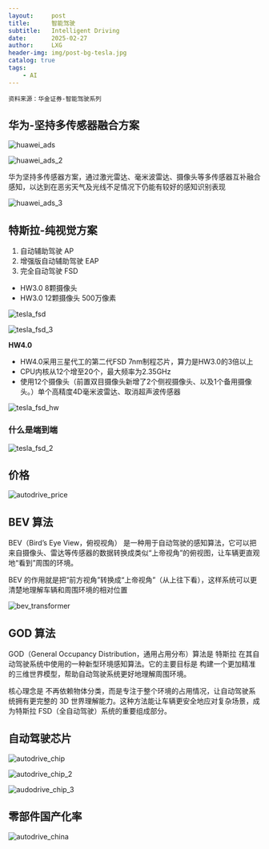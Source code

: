 ```yaml
---
layout:     post
title:      智能驾驶
subtitle:   Intelligent Driving
date:       2025-02-27
author:     LXG
header-img: img/post-bg-tesla.jpg
catalog: true
tags:
    - AI
---
```


`资料来源：华金证券-智能驾驶系列`

## 华为-坚持多传感器融合方案

![huawei_ads](/images/iresearch/huawei_ads.png)

![huawei_ads_2](/images/iresearch/huawei_ads_2.png)

华为坚持多传感器方案，通过激光雷达、毫米波雷达、摄像头等多传感器互补融合感知，以达到在恶劣天气及光线不足情况下仍能有较好的感知识别表现

![huawei_ads_3](/images/iresearch/huawei_ads_3.png)

## 特斯拉-纯视觉方案

1. 自动辅助驾驶 AP
2. 增强版自动辅助驾驶 EAP
3. 完全自动驾驶 FSD

* HW3.0 8颗摄像头
* HW3.0 12颗摄像头  500万像素

![tesla_fsd](/images/iresearch/tesla_fsd.png)

![tesla_fsd_3](/images/iresearch/tesla_fsd_3.png)


**HW4.0**

* HW4.0采用三星代工的第二代FSD 7nm制程芯片，算力是HW3.0的3倍以上
* CPU内核从12个增至20个，最大频率为2.35GHz
* 使用12个摄像头（前置双目摄像头新增了2个侧视摄像头、以及1个备用摄像头。）单个高精度4D毫米波雷达、取消超声波传感器

![tesla_fsd_hw](/images/iresearch/tesla_fsd_hw.png)

### 什么是端到端

![tesla_fsd_2](/images/iresearch/tesla_fsd_2.png)

## 价格

![autodrive_price](/images/iresearch/autodrive_price.png)

## BEV 算法

BEV（Bird’s Eye View，俯视视角） 是一种用于自动驾驶的感知算法，它可以把来自摄像头、雷达等传感器的数据转换成类似“上帝视角”的俯视图，让车辆更直观地“看到”周围的环境。

BEV 的作用就是把“前方视角”转换成“上帝视角”（从上往下看），这样系统可以更清楚地理解车辆和周围环境的相对位置

![bev_transformer](/images/iresearch/bev_transformer.png)

## GOD 算法

GOD（General Occupancy Distribution，通用占用分布）算法是 特斯拉 在其自动驾驶系统中使用的一种新型环境感知算法。它的主要目标是 构建一个更加精准的三维世界模型，帮助自动驾驶系统更好地理解周围环境。

核心理念是 不再依赖物体分类，而是专注于整个环境的占用情况，让自动驾驶系统拥有更完整的 3D 世界理解能力。这种方法能让车辆更安全地应对复杂场景，成为特斯拉 FSD（全自动驾驶）系统的重要组成部分。

## 自动驾驶芯片

![autodrive_chip](/images/iresearch/autodrive_chip.png)

![autodrive_chip_2](/images/iresearch/autodrive_chip_2.png)

![audodrive_chip_3](/images/iresearch/audodrive_chip_3.png)

## 零部件国产化率

![autodrive_china](/images/iresearch/autodrive_china.png)





















